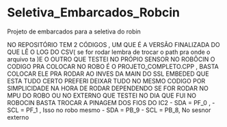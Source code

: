 # Seletiva_Embarcados_Robcin
Projeto de embarcados para a seletiva do robin

NO REPOSITÓRIO TEM 2 CÓDIGOS , UM QUE É A VERSÃO FINALIZADA DO QUE LÊ O LOG DO CSV( se for rodar lembra de trocar o path pra onde o arquivo ta )E O OUTRO QUE TESTEI NO PRÓPIO SENSOR NO ROBÔCIN 
O CODIGO PRA COLOCAR NO ROBO É O PROJETO_COMPLETO.CPP , BASTA COLOCAR ELE PRA RODAR AO INVES DA MAIN DO SSL EMBEDED QUE ESTA TUDO CERTO
PREFERI DEIXAR TUDO NO MESMO CODIGO POR SIMPLICIDADE NA HORA DE RODAR
DEPENDENDO SE FOR RODAR NO MPU DO ROBO OU NO EXTERNO QUE TESTEI NO DIA QUE FUI NO ROBOCIN BASTA TROCAR A PINAGEM DOS FIOS DO IC2
                - SDA = PF_0 , 
                - SCL = PF_1 , Isso no robo mesmo 
                - SDA = PB_9
                - SCL = PB_8, No sesnor externo 
